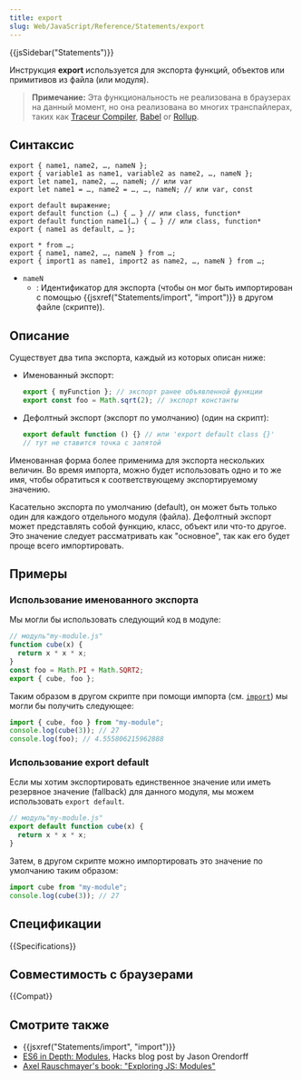 ```yaml
---
title: export
slug: Web/JavaScript/Reference/Statements/export
---
```


{{jsSidebar("Statements")}}

Инструкция **export** используется для экспорта функций, объектов или примитивов из файла (или модуля).

> **Примечание:** Эта функциональность не реализована в браузерах на данный момент, но она реализована во многих транспайлерах, таких как [Traceur Compiler](https://github.com/google/traceur-compiler), [Babel](http://babeljs.io/) or [Rollup](https://github.com/rollup/rollup).

## Синтаксис

```
export { name1, name2, …, nameN };
export { variable1 as name1, variable2 as name2, …, nameN };
export let name1, name2, …, nameN; // или var
export let name1 = …, name2 = …, …, nameN; // или var, const

export default выражение;
export default function (…) { … } // или class, function*
export default function name1(…) { … } // или class, function*
export { name1 as default, … };

export * from …;
export { name1, name2, …, nameN } from …;
export { import1 as name1, import2 as name2, …, nameN } from …;
```

- `nameN`
  - : Идентификатор для экспорта (чтобы он мог быть импортирован с помощью {{jsxref("Statements/import", "import")}} в другом файле (скрипте)).

## Описание

Существует два типа экспорта, каждый из которых описан ниже:

- Именованный экспорт:

  ```js
  export { myFunction }; // экспорт ранее объявленной функции
  export const foo = Math.sqrt(2); // экспорт константы
  ```

- Дефолтный экспорт (экспорт по умолчанию) (один на скрипт):

  ```js
  export default function () {} // или 'export default class {}'
  // тут не ставится точка с запятой
  ```

Именованная форма более применима для экспорта нескольких величин. Во время импорта, можно будет использовать одно и то же имя, чтобы обратиться к соответствующему экспортируемому значению.

Касательно экспорта по умолчанию (default), он может быть только один для каждого отдельного модуля (файла). Дефолтный экспорт может представлять собой функцию, класс, объект или что-то другое. Это значение следует рассматривать как "основное", так как его будет проще всего импортировать.

## Примеры

### Использование именованного экспорта

Мы могли бы использовать следующий код в модуле:

```js
// модуль"my-module.js"
function cube(x) {
  return x * x * x;
}
const foo = Math.PI + Math.SQRT2;
export { cube, foo };
```

Таким образом в другом скрипте при помощи импорта (см. [`import`](/ru/docs/Web/JavaScript/Reference/Statements/import)) мы могли бы получить следующее:

```js
import { cube, foo } from "my-module";
console.log(cube(3)); // 27
console.log(foo); // 4.555806215962888
```

### Использование export default

Если мы хотим экспортировать единственное значение или иметь резервное значение (fallback) для данного модуля, мы можем использовать `export default`.

```js
// модуль"my-module.js"
export default function cube(x) {
  return x * x * x;
}
```

Затем, в другом скрипте можно импортировать это значение по умолчанию таким образом:

```js
import cube from "my-module";
console.log(cube(3)); // 27
```

## Спецификации

{{Specifications}}

## Совместимость с браузерами

{{Compat}}

## Смотрите также

- {{jsxref("Statements/import", "import")}}
- [ES6 in Depth: Modules](https://hacks.mozilla.org/2015/08/es6-in-depth-modules/), Hacks blog post by Jason Orendorff
- [Axel Rauschmayer's book: "Exploring JS: Modules"](http://exploringjs.com/es6/ch_modules.html)
